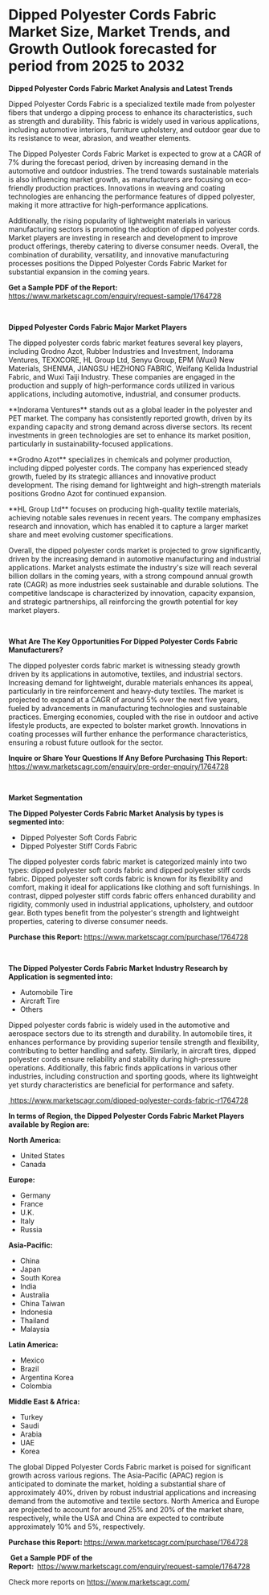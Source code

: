 <p><h1>Dipped Polyester Cords Fabric Market Size, Market Trends, and Growth Outlook forecasted for period from 2025 to 2032</h1></p><p><strong>Dipped Polyester Cords Fabric Market Analysis and Latest Trends</strong></p>
<p><p>Dipped Polyester Cords Fabric is a specialized textile made from polyester fibers that undergo a dipping process to enhance its characteristics, such as strength and durability. This fabric is widely used in various applications, including automotive interiors, furniture upholstery, and outdoor gear due to its resistance to wear, abrasion, and weather elements.</p><p>The Dipped Polyester Cords Fabric Market is expected to grow at a CAGR of 7% during the forecast period, driven by increasing demand in the automotive and outdoor industries. The trend towards sustainable materials is also influencing market growth, as manufacturers are focusing on eco-friendly production practices. Innovations in weaving and coating technologies are enhancing the performance features of dipped polyester, making it more attractive for high-performance applications. </p><p>Additionally, the rising popularity of lightweight materials in various manufacturing sectors is promoting the adoption of dipped polyester cords. Market players are investing in research and development to improve product offerings, thereby catering to diverse consumer needs. Overall, the combination of durability, versatility, and innovative manufacturing processes positions the Dipped Polyester Cords Fabric Market for substantial expansion in the coming years.</p></p>
<p><strong>Get a Sample PDF of the Report:&nbsp;</strong> <a href="https://www.marketscagr.com/enquiry/request-sample/1764728?utm_campaign=2268&utm_medium=2&utm_source=Github&utm_content=ia&utm_term=02022025&utm_id=dipped-polyester-cords-fabric">https://www.marketscagr.com/enquiry/request-sample/1764728</a></p>
<p>&nbsp;</p>
<p><strong>Dipped Polyester Cords Fabric Major Market Players</strong></p>
<p><p>The dipped polyester cords fabric market features several key players, including Grodno Azot, Rubber Industries and Investment, Indorama Ventures, TEXXCORE, HL Group Ltd, Senyu Group, EPM (Wuxi) New Materials, SHENMA, JIANGSU HEZHONG FABRIC, Weifang Kelida Industrial Fabric, and Wuxi Taiji Industry. These companies are engaged in the production and supply of high-performance cords utilized in various applications, including automotive, industrial, and consumer products.</p><p>**Indorama Ventures** stands out as a global leader in the polyester and PET market. The company has consistently reported growth, driven by its expanding capacity and strong demand across diverse sectors. Its recent investments in green technologies are set to enhance its market position, particularly in sustainability-focused applications.</p><p>**Grodno Azot** specializes in chemicals and polymer production, including dipped polyester cords. The company has experienced steady growth, fueled by its strategic alliances and innovative product development. The rising demand for lightweight and high-strength materials positions Grodno Azot for continued expansion.</p><p>**HL Group Ltd** focuses on producing high-quality textile materials, achieving notable sales revenues in recent years. The company emphasizes research and innovation, which has enabled it to capture a larger market share and meet evolving customer specifications.</p><p>Overall, the dipped polyester cords market is projected to grow significantly, driven by the increasing demand in automotive manufacturing and industrial applications. Market analysts estimate the industry's size will reach several billion dollars in the coming years, with a strong compound annual growth rate (CAGR) as more industries seek sustainable and durable solutions. The competitive landscape is characterized by innovation, capacity expansion, and strategic partnerships, all reinforcing the growth potential for key market players.</p></p>
<p>&nbsp;</p>
<p><strong>What Are The Key Opportunities For Dipped Polyester Cords Fabric Manufacturers?</strong></p>
<p><p>The dipped polyester cords fabric market is witnessing steady growth driven by its applications in automotive, textiles, and industrial sectors. Increasing demand for lightweight, durable materials enhances its appeal, particularly in tire reinforcement and heavy-duty textiles. The market is projected to expand at a CAGR of around 5% over the next five years, fueled by advancements in manufacturing technologies and sustainable practices. Emerging economies, coupled with the rise in outdoor and active lifestyle products, are expected to bolster market growth. Innovations in coating processes will further enhance the performance characteristics, ensuring a robust future outlook for the sector.</p></p>
<p><strong>Inquire or Share Your Questions If Any Before Purchasing This Report:</strong> <a href="https://www.marketscagr.com/enquiry/pre-order-enquiry/1764728?utm_campaign=2268&utm_medium=2&utm_source=Github&utm_content=ia&utm_term=02022025&utm_id=dipped-polyester-cords-fabric">https://www.marketscagr.com/enquiry/pre-order-enquiry/1764728</a></p>
<p>&nbsp;</p>
<p><strong>Market Segmentation</strong></p>
<p><strong>The Dipped Polyester Cords Fabric Market Analysis by types is segmented into:</strong></p>
<p><ul><li>Dipped Polyester Soft Cords Fabric</li><li>Dipped Polyester Stiff Cords Fabric</li></ul></p>
<p><p>The dipped polyester cords fabric market is categorized mainly into two types: dipped polyester soft cords fabric and dipped polyester stiff cords fabric. Dipped polyester soft cords fabric is known for its flexibility and comfort, making it ideal for applications like clothing and soft furnishings. In contrast, dipped polyester stiff cords fabric offers enhanced durability and rigidity, commonly used in industrial applications, upholstery, and outdoor gear. Both types benefit from the polyester's strength and lightweight properties, catering to diverse consumer needs.</p></p>
<p><strong>Purchase this Report:&nbsp;</strong><a href="https://www.marketscagr.com/purchase/1764728?utm_campaign=2268&utm_medium=2&utm_source=Github&utm_content=ia&utm_term=02022025&utm_id=dipped-polyester-cords-fabric">https://www.marketscagr.com/purchase/1764728</a></p>
<p>&nbsp;</p>
<p><strong>The Dipped Polyester Cords Fabric Market Industry Research by Application is segmented into:</strong></p>
<p><ul><li>Automobile Tire</li><li>Aircraft Tire</li><li>Others</li></ul></p>
<p><p>Dipped polyester cords fabric is widely used in the automotive and aerospace sectors due to its strength and durability. In automobile tires, it enhances performance by providing superior tensile strength and flexibility, contributing to better handling and safety. Similarly, in aircraft tires, dipped polyester cords ensure reliability and stability during high-pressure operations. Additionally, this fabric finds applications in various other industries, including construction and sporting goods, where its lightweight yet sturdy characteristics are beneficial for performance and safety.</p></p>
<p><a href="https://www.marketscagr.com/dipped-polyester-cords-fabric-r1764728?utm_campaign=2268&utm_medium=2&utm_source=Github&utm_content=ia&utm_term=02022025&utm_id=dipped-polyester-cords-fabric">&nbsp;https://www.marketscagr.com/dipped-polyester-cords-fabric-r1764728</a></p>
<p><strong>In terms of Region, the Dipped Polyester Cords Fabric Market Players available by Region are:</strong></p>
<p>
    <p> <strong> North America: </strong>
        <ul>
            <li>United States</li>
            <li>Canada</li>
        </ul>
        </p> 
    <p> <strong> Europe: </strong>
        <ul>
            <li>Germany</li>
            <li>France</li>
            <li>U.K.</li>
            <li>Italy</li>
            <li>Russia</li>
        </ul>
        </p> 
    <p> <strong> Asia-Pacific: </strong>
        <ul>
            <li>China</li>
            <li>Japan</li>
            <li>South Korea</li>
            <li>India</li>
            <li>Australia</li>
            <li>China Taiwan</li>
            <li>Indonesia</li>
            <li>Thailand</li>
            <li>Malaysia</li>
        </ul>
        </p> 
    <p> <strong> Latin America: </strong>
        <ul>
            <li>Mexico</li>
            <li>Brazil</li>
            <li>Argentina Korea</li>
            <li>Colombia</li>
        </ul>
        </p> 
    <p> <strong> Middle East & Africa: </strong>
        <ul>
            <li>Turkey</li>
            <li>Saudi</li>
            <li>Arabia</li>
            <li>UAE</li>
            <li>Korea</li>
        </ul>
    </p>
    </p>
<p><p>The global Dipped Polyester Cords Fabric market is poised for significant growth across various regions. The Asia-Pacific (APAC) region is anticipated to dominate the market, holding a substantial share of approximately 40%, driven by robust industrial applications and increasing demand from the automotive and textile sectors. North America and Europe are projected to account for around 25% and 20% of the market share, respectively, while the USA and China are expected to contribute approximately 10% and 5%, respectively.</p></p>
<p><strong>Purchase this Report: </strong><a href="https://www.marketscagr.com/purchase/1764728?utm_campaign=2268&utm_medium=2&utm_source=Github&utm_content=ia&utm_term=02022025&utm_id=dipped-polyester-cords-fabric">https://www.marketscagr.com/purchase/1764728</a></p>
<p>&nbsp;<strong>Get a Sample PDF of the Report:&nbsp;&nbsp;</strong><a href="https://www.marketscagr.com/enquiry/request-sample/1764728?utm_campaign=2268&utm_medium=2&utm_source=Github&utm_content=ia&utm_term=02022025&utm_id=dipped-polyester-cords-fabric">https://www.marketscagr.com/enquiry/request-sample/1764728</a></p>
<p><strong></strong></p>
<p>Check more reports on <a href="https://www.marketscagr.com/?utm_campaign=2268&utm_medium=2&utm_source=Github&utm_content=ia&utm_term=02022025&utm_id=dipped-polyester-cords-fabric">https://www.marketscagr.com/</a></p>